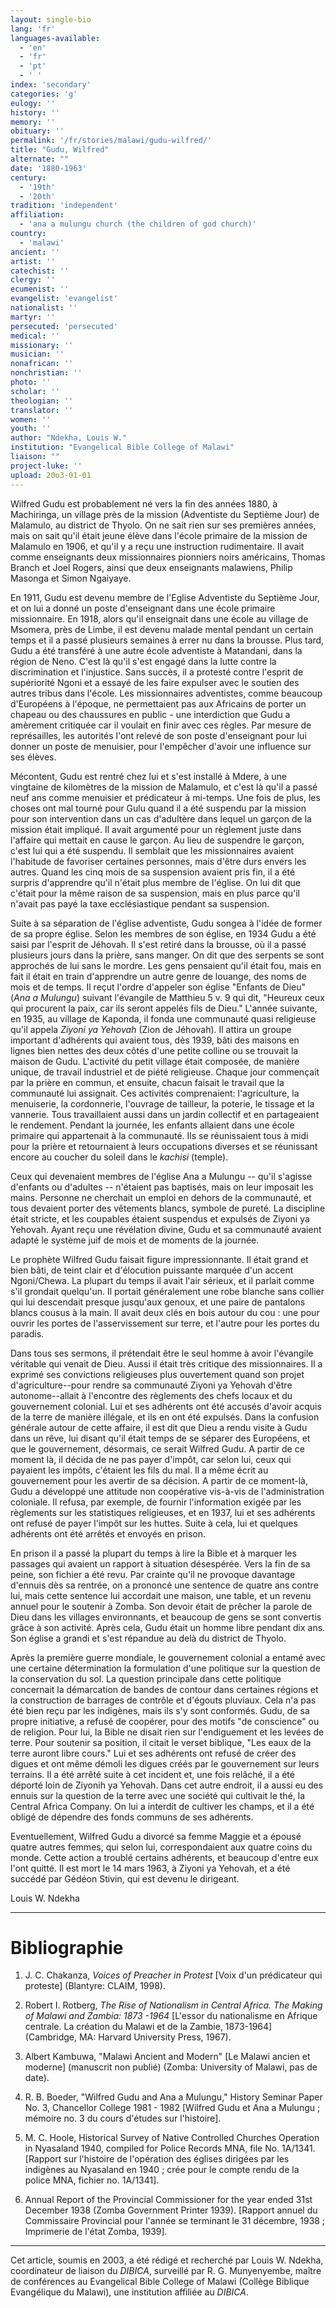 ```yaml
---
layout: single-bio
lang: 'fr'
languages-available:
  - 'en'
  - 'fr'
  - 'pt'
  - ' '
index: 'secondary'
categories: 'g'
eulogy: ''
history: ''
memory: ''
obituary: ''
permalink: '/fr/stories/malawi/gudu-wilfred/'
title: "Gudu, Wilfred"
alternate: ""
date: '1880-1963'
century:
  - '19th'
  - '20th'
tradition: 'independent'
affiliation:
  - 'ana a mulungu church (the children of god church)'
country:
  - 'malawi'
ancient: ''
artist: ''
catechist: ''
clergy: ''
ecumenist: ''
evangelist: 'evangelist'
nationalist: ''
martyr: ''
persecuted: 'persecuted'
medical: ''
missionary: ''
musician: ''
nonafrican: ''
nonchristian: ''
photo: ''
scholar: ''
theologian: ''
translator: ''
women: ''
youth: ''
author: "Ndekha, Louis W."
institution: "Evangelical Bible College of Malawi"
liaison: ""
project-luke: ''
upload: 20o3-01-01
---
```




Wilfred Gudu est probablement né vers la fin des années 1880, à Machiringa, un village près de la mission (Adventiste du Septième Jour) de Malamulo, au district de Thyolo. On ne sait rien sur ses premières années, mais on sait qu'il était jeune élève dans l'école primaire de la mission de Malamulo en 1906, et qu'il y a reçu une instruction rudimentaire. Il avait comme enseignants deux missionnaires pionniers noirs américains, Thomas Branch et Joel Rogers, ainsi que deux enseignants malawiens, Philip Masonga et Simon Ngaiyaye.

En 1911, Gudu est devenu membre de l'Eglise Adventiste du Septième Jour, et on lui a donné un poste d'enseignant dans une école primaire missionnaire. En 1918, alors qu'il enseignait dans une école au village de Msomera, près de Limbe, il est devenu malade mental pendant un certain temps et il a passé plusieurs semaines à errer nu dans la brousse. Plus tard, Gudu a été transféré à une autre école adventiste à Matandani, dans la région de Neno. C'est là qu'il s'est engagé dans la lutte contre la discrimination et l'injustice. Sans succès, il a protesté contre l'esprit de supériorité Ngoni et a essayé de les faire expulser avec le soutien des autres tribus dans l'école. Les missionnaires adventistes, comme beaucoup d'Européens à l'époque, ne permettaient pas aux Africains de porter un chapeau ou des chaussures en public - une interdiction que Gudu a amèrement critiquée car il voulait en finir avec ces règles. Par mesure de représailles, les autorités l'ont relevé de son poste d'enseignant pour lui donner un poste de menuisier, pour l'empêcher d'avoir une influence sur ses élèves.

Mécontent, Gudu est rentré chez lui et s'est installé à Mdere, à une vingtaine de kilomètres de la mission de Malamulo, et c'est là qu'il a passé neuf ans comme menuisier et prédicateur à mi-temps. Une fois de plus, les choses ont mal tourné pour Gulu quand il a été suspendu par la mission pour son intervention dans un cas d'adultère dans lequel un garçon de la mission était impliqué. Il avait argumenté pour un règlement juste dans l'affaire qui mettait en cause le garçon. Au lieu de suspendre le garçon, c'est lui qui a été suspendu. Il semblait que les missionnaires avaient l'habitude de favoriser certaines personnes, mais d'être durs envers les autres. Quand les cinq mois de sa suspension avaient pris fin, il a été surpris d'apprendre qu'il n'était plus membre de l'église. On lui dit que c'était pour la même raison de sa suspension, mais en plus parce qu'il n'avait pas payé la taxe ecclésiastique pendant sa suspension.

Suite à sa séparation de l'église adventiste, Gudu songea à l'idée de former de sa propre église. Selon les membres de son église, en 1934 Gudu a été saisi par l'esprit de Jéhovah. Il s'est retiré dans la brousse, où il a passé plusieurs jours dans la prière, sans manger. On dit que des serpents se sont approchés de lui sans le mordre. Les gens pensaient qu'il était fou, mais en fait il était en train d'apprendre un autre genre de louange, des noms de mois et de temps. Il reçut l'ordre d'appeler son église "Enfants de Dieu" (*Ana a Mulungu*) suivant l'évangile de Matthieu 5 v. 9 qui dit, "Heureux ceux qui procurent la paix, car ils seront appelés fils de Dieu." L'année suivante, en 1935, au village de Kaponda, il fonda une communauté quasi religieuse qu'il appela *Ziyoni ya Yehovah* (Zion de Jéhovah). Il attira un groupe important d'adhérents qui avaient tous, dès 1939, bâti des maisons en lignes bien nettes des deux côtés d'une petite colline ou se trouvait la maison de Gudu. L'activité du petit village était composée, de manière unique, de travail industriel et de piété religieuse. Chaque jour commençait par la prière en commun, et ensuite, chacun faisait le travail que la communauté lui assignait. Ces activités comprenaient: l'agriculture, la menuiserie, la cordonnerie, l'ouvrage de tailleur, la poterie, le tissage et la vannerie. Tous travaillaient aussi dans un jardin collectif et en partageaient le rendement. Pendant la journée, les enfants allaient dans une école primaire qui appartenait à la communauté. Ils se réunissaient tous à midi pour la prière et retournaient à leurs occupations diverses et se réunissant encore au coucher du soleil dans le *kachisi* (temple).

Ceux qui devenaient membres de l'église Ana a Mulungu -- qu'il s'agisse d'enfants ou d'adultes -- n'étaient pas baptisés, mais on leur imposait les mains. Personne ne cherchait un emploi en dehors de la communauté, et tous devaient porter des vêtements blancs, symbole de pureté. La discipline était stricte, et les coupables étaient suspendus et expulsés de Ziyoni ya Yehovah. Ayant reçu une révélation divine, Gudu et sa communauté avaient adapté le système juif de mois et de moments de la journée.

Le prophète Wilfred Gudu faisait figure impressionnante. Il était grand et bien bâti, de teint clair et d'élocution puissante marquée d'un accent Ngoni/Chewa. La plupart du temps il avait l'air sérieux, et il parlait comme s'il grondait quelqu'un. Il portait généralement une robe blanche sans collier qui lui descendait presque jusqu'aux genoux, et une paire de pantalons blancs cousus à la main. Il avait deux clés en bois autour du cou : une pour ouvrir les portes de l'asservissement sur terre, et l'autre pour les portes du paradis.

Dans tous ses sermons, il prétendait être le seul homme à avoir l'évangile véritable qui venait de Dieu. Aussi il était très critique des missionnaires. Il a exprimé ses convictions religieuses plus ouvertement quand son projet d'agriculture--pour rendre sa communauté Ziyoni ya Yehovah d'être autonome--allait à l'encontre des règlements des chefs locaux et du gouvernement colonial. Lui et ses adhérents ont été accusés d'avoir acquis de la terre de manière illégale, et ils en ont été expulsés. Dans la confusion générale autour de cette affaire, il est dit que Dieu a rendu visite à Gudu dans un rêve, lui disant qu'il était temps de se séparer des Européens, et que le gouvernement, désormais, ce serait Wilfred Gudu. A partir de ce moment là, il décida de ne pas payer d'impôt, car selon lui, ceux qui payaient les impôts, c'étaient les fils du mal. Il a même écrit au gouvernement pour les avertir de sa décision. A partir de ce moment-là, Gudu a développé une attitude non coopérative vis-à-vis de l'administration coloniale. Il refusa, par exemple, de fournir l'information exigée par les règlements sur les statistiques religieuses, et en 1937, lui et ses adhérents ont refusé de payer l'impôt sur les huttes. Suite à cela, lui et quelques adhérents ont été arrêtés et envoyés en prison.

En prison il a passé la plupart du temps à lire la Bible et à marquer les passages qui avaient un rapport à situation désespérée. Vers la fin de sa peine, son fichier a été revu. Par crainte qu'il ne provoque davantage d'ennuis dès sa rentrée, on a prononcé une sentence de quatre ans contre lui, mais cette sentence lui accordait une maison, une table, et un revenu annuel pour le soutenir à Zomba. Son devoir était de prêcher la parole de Dieu dans les villages environnants, et beaucoup de gens se sont convertis grâce à son activité. Après cela, Gudu était un homme libre pendant dix ans. Son église a grandi et s'est répandue au delà du district de Thyolo.

Après la première guerre mondiale, le gouvernement colonial a entamé avec une certaine détermination la formulation d'une politique sur la question de la conservation du sol. La question principale dans cette politique concernait la démarcation de bandes de contour dans certaines régions et la construction de barrages de contrôle et d'égouts pluviaux. Cela n'a pas été bien reçu par les indigènes, mais ils s'y sont conformés. Gudu, de sa propre initiative, a refusé de coopérer, pour des motifs "de conscience" ou de religion. Pour lui, la Bible ne disait rien sur l'endiguement et les levées de terre. Pour soutenir sa position, il citait le verset biblique, "Les eaux de la terre auront libre cours." Lui et ses adhérents ont refusé de créer des digues et ont même démoli les digues créés par le gouvernement sur leurs terrains. Il a été arrêté suite à cet incident et, une fois relâché, il a été déporté loin de Ziyonih ya Yehovah. Dans cet autre endroit, il a aussi eu des ennuis sur la question de la terre avec une société qui cultivait le thé, la Central Africa Company. On lui a interdit de cultiver les champs, et il a été obligé de dépendre des fonds communs de ses adhérents.

Eventuellement, Wilfred Gudu a divorcé sa femme Maggie et a épousé quatre autres femmes, qui selon lui, correspondaient aux quatre coins du monde. Cette action a troublé certains adhérents, et beaucoup d'entre eux l'ont quitté. Il est mort le 14 mars 1963, à Ziyoni ya Yehovah, et a été succédé par Gédéon Stivin, qui est devenu le dirigeant.

Louis W. Ndekha

---

# Bibliographie

1. J. C. Chakanza, *Voices of Preacher in Protest* [Voix d'un prédicateur qui proteste] (Blantyre: CLAIM, 1998).

2. Robert I. Rotberg, *The Rise of Nationalism in Central Africa. The Making of Malawi and Zambia: 1873 -1964* [L'essor du nationalisme en Afrique centrale. La création du Malawi et de la Zambie, 1873-1964] (Cambridge, MA: Harvard University Press, 1967).

3. Albert Kambuwa, "Malawi Ancient and Modern" [Le Malawi ancien et moderne] (manuscrit non publié) (Zomba: University of Malawi, pas de date).

4. R. B. Boeder, "Wilfred Gudu and Ana a Mulungu," History Seminar Paper No. 3, Chancellor College 1981 - 1982 [Wilfred Gudu et Ana a Mulungu ; mémoire no. 3 du cours d'études sur l'histoire].

5. M. C. Hoole, Historical Survey of Native Controlled Churches Operation in Nyasaland 1940, compiled for Police Records MNA, file No. 1A/1341. [Rapport sur l'histoire de l'opération des églises dirigées par les indigènes au Nyasaland en 1940 ; crée pour le compte rendu de la police MNA, fichier no. 1A/1341].

6. Annual Report of the Provincial Commissioner for the year ended 31st December 1938 (Zomba Government Printer 1939). [Rapport annuel du Commissaire Provincial pour l'année se terminant le 31 décembre, 1938 ; Imprimerie de l'état Zomba, 1939].

---

Cet article, soumis en 2003, a été rédigé et recherché par Louis W. Ndekha, coordinateur de liaison du *DIBICA*, surveillé par R. G. Munyenyembe, maître de conférences au  Evangelical Bible College of Malawi (Collège Biblique Evangélique du Malawi), une institution affiliée au *DIBICA*.
